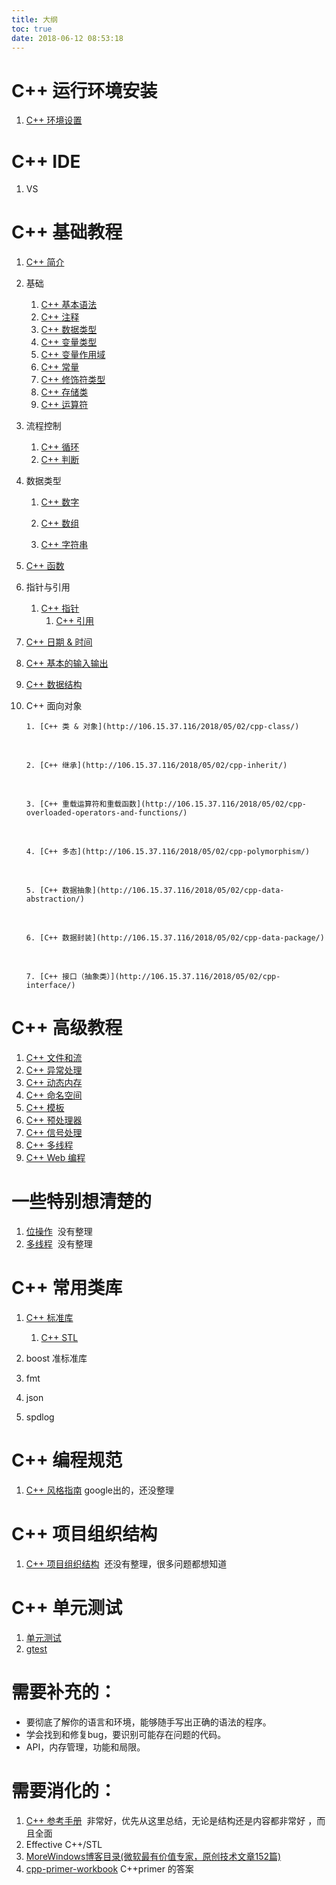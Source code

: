 ```yaml
---
title: 大纲
toc: true
date: 2018-06-12 08:53:18
---
```

# C++ 运行环境安装

1. [C++ 环境设置](http://106.15.37.116/2018/05/02/cpp-environmental-settings/)



# C++ IDE

1. VS



# C++ 基础教程

1. [C++ 简介](http://106.15.37.116/2018/05/02/cpp-introduction/)
2. 基础
   1. [C++ 基本语法](http://106.15.37.116/2018/05/02/cpp-basic-grammar/)
   2. [C++ 注释](http://106.15.37.116/2018/05/02/cpp-comment/)
   3. [C++ 数据类型](http://106.15.37.116/2018/05/02/cpp-data-type/)
   4. [C++ 变量类型](http://106.15.37.116/2018/05/02/cpp-variable-type/)
   5. [C++ 变量作用域](http://106.15.37.116/2018/05/02/cpp-variable-scope/)
   6. [C++ 常量](http://106.15.37.116/2018/05/02/cpp-constant/)
   7. [C++ 修饰符类型](http://106.15.37.116/2018/05/02/cpp-dec/)
   8. [C++ 存储类](http://106.15.37.116/2018/05/02/cpp-storage-class/)
   9. [C++ 运算符](http://106.15.37.116/2018/05/02/cpp-operator/)

1. 流程控制
   1. [C++ 循环](http://106.15.37.116/2018/05/02/cpp-for-while/)
   2. [C++ 判断](http://106.15.37.116/2018/05/02/cpp-if-else/)	

1. 数据类型

   1. [C++ 数字](http://106.15.37.116/2018/05/02/cpp-num/)

   2. [C++ 数组](http://106.15.37.116/2018/05/02/cpp-list/)

   3. [C++ 字符串](http://106.15.37.116/2018/05/02/cpp-string/)

      



 	

1. [C++ 函数](http://106.15.37.116/2018/05/02/cpp-function/)
2. 指针与引用
   1. [C++ 指针](http://106.15.37.116/2018/05/02/cpp-point/)
      1. [C++ 引用](http://106.15.37.116/2018/05/02/cpp-reference/)



 	

1. [C++ 日期 & 时间](http://106.15.37.116/2018/05/02/cpp-datetime/)

2. [C++ 基本的输入输出](http://106.15.37.116/2018/05/02/cpp-cin-cout/)

3. [C++ 数据结构](http://106.15.37.116/2018/05/02/cpp-struct/)

4. C++ 面向对象

   ```
   1. [C++ 类 & 对象](http://106.15.37.116/2018/05/02/cpp-class/)
   ```

   ​	

   ```
   2. [C++ 继承](http://106.15.37.116/2018/05/02/cpp-inherit/)
   ```

   ​	

   ```
   3. [C++ 重载运算符和重载函数](http://106.15.37.116/2018/05/02/cpp-overloaded-operators-and-functions/)
   ```

   ​	

   ```
   4. [C++ 多态](http://106.15.37.116/2018/05/02/cpp-polymorphism/)
   ```

   ​	

   ```
   5. [C++ 数据抽象](http://106.15.37.116/2018/05/02/cpp-data-abstraction/)
   ```

   ​	

   ```
   6. [C++ 数据封装](http://106.15.37.116/2018/05/02/cpp-data-package/)
   ```

   ​	

   ```
   7. [C++ 接口（抽象类）](http://106.15.37.116/2018/05/02/cpp-interface/)
   ```







# C++ 高级教程





1. [C++ 文件和流](http://106.15.37.116/2018/05/02/cpp-file-stream/)
2. [C++ 异常处理](http://106.15.37.116/2018/05/02/cpp-exception/)
3. [C++ 动态内存](http://106.15.37.116/2018/05/02/cpp-dynamic-memory/)
4. [C++ 命名空间](http://106.15.37.116/2018/05/02/cpp-namespace/)
5. [C++ 模板](http://106.15.37.116/2018/05/02/cpp-template/)
6. [C++ 预处理器](http://106.15.37.116/2018/05/02/cpp-preprocessor/)
7. [C++ 信号处理](http://106.15.37.116/2018/05/02/cpp-signal/)
8. [C++ 多线程](http://106.15.37.116/2018/05/02/cpp-thread/)
9. [C++ Web 编程](http://106.15.37.116/2018/05/02/cpp-web/)



# 一些特别想清楚的





1. [位操作](http://106.15.37.116/2018/05/27/%e4%bd%8d%e6%93%8d%e4%bd%9c/)  没有整理
2. [多线程](http://106.15.37.116/2018/05/27/c-%e5%a4%9a%e7%ba%bf%e7%a8%8b/)  没有整理



# C++ 常用类库





1. [C++ 标准库](http://106.15.37.116/2018/05/02/cpp-standard-library/)
   1. [C++ STL](http://106.15.37.116/2018/05/02/cpp-stl/)



 	

1. boost 准标准库
2. fmt
3. json
4. spdlog



# C++ 编程规范





1. [C++ 风格指南](http://106.15.37.116/2018/05/15/cpp-style-guide/) google出的，还没整理



# C++ 项目组织结构





1. [C++ 项目组织结构](http://106.15.37.116/2018/05/15/cpp-project-organization-structure/)  还没有整理，很多问题都想知道



# C++ 单元测试





1. [单元测试](http://106.15.37.116/2018/06/01/cpp-%e5%8d%95%e5%85%83%e6%b5%8b%e8%af%95/)
2. [gtest](http://106.15.37.116/2018/06/01/c-gtest/)





# 需要补充的：





- 要彻底了解你的语言和环境，能够随手写出正确的语法的程序。
- 学会找到和修复bug，要识别可能存在问题的代码。
- API，内存管理，功能和局限。



# 需要消化的：





1. [C++ 参考手册](http://zh.cppreference.com/w/cpp)  非常好，优先从这里总结，无论是结构还是内容都非常好 ，而且全面
2. Effective C++/STL
3. [MoreWindows博客目录(微软最有价值专家，原创技术文章152篇)](https://blog.csdn.net/morewindows/article/details/17488865)
4. [cpp-primer-workbook](https://github.com/yogykwan/cpp-primer-workbook) C++primer 的答案